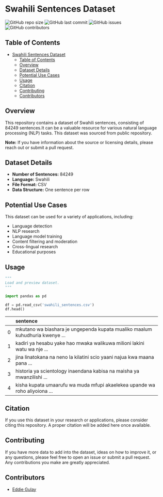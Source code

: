 # Swahili Sentences Dataset
![GitHub repo size](https://img.shields.io/github/repo-size/aida-llc/plain-swahili-dataset)
![GitHub last commit](https://img.shields.io/github/last-commit/aida-llc/plain-swahili-dataset)
![GitHub issues](https://img.shields.io/github/issues/aida-llc/plain-swahili-dataset)
![GitHub contributors](https://img.shields.io/github/contributors/aida-llc/plain-swahili-dataset)

## Table of Contents

- [Swahili Sentences Dataset](#swahili-sentences-dataset)
  - [Table of Contents](#table-of-contents)
  - [Overview](#overview)
  - [Dataset Details](#dataset-details)
  - [Potential Use Cases](#potential-use-cases)
  - [Usage](#usage)
  - [Citation](#citation)
  - [Contributing](#contributing)
  - [Contributors](#contributors)

## Overview

This repository contains a dataset of Swahili sentences, consisting of 84249 sentences.It can be a valuable resource for various natural language processing (NLP) tasks. This dataset was sourced from public repository.

**Note:** If you have information about the source or licensing details, please reach out or submit a pull request.

## Dataset Details

- **Number of Sentences:** 84249
- **Language:** Swahili
- **File Format:** CSV
- **Data Structure:** One sentence per row

## Potential Use Cases

This dataset can be used for a variety of applications, including:

- Language detection
- NLP research
- Language model training
- Content filtering and moderation
- Cross-lingual research
- Educational purposes

## Usage

```python
"""
Load and preview dataset.
"""

import pandas as pd

df = pd.read_csv('swahili_sentences.csv')
df.head()
```


|    | sentence                                                                 |
|---:|:-------------------------------------------------------------------------|
|  0 | mkutano wa biashara je ungependa kupata mualiko maalum kuhudhuria kwenye ... |
|  1 | kadiri ya hesabu yake hao mwaka  walikuwa milioni  lakini watu wa nje ... |
|  2 | jina linatokana na neno la kilatini scio yaani najua kwa maana pana ... |
|  3 | historia ya scientology inaendana kabisa na maisha ya mwanzilishi ... |
|  4 | kisha kupata umaarufu wa muda mfupi akaelekea upande wa roho aliyoiona ... |

## Citation

If you use this dataset in your research or applications, please consider citing this repository. A proper citation will be added here once available.

## Contributing

If you have more data to add into the dataset, ideas on how to improve it, or any questions, please feel free to open an issue or submit a pull request. Any contributions you make are greatly appreciated.

## Contributors

- [Eddie Gulay](https://github.com/eddiegulay)
